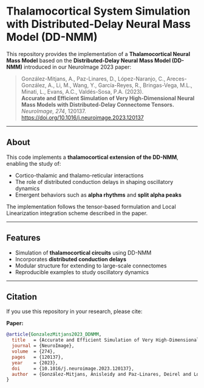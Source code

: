 # Thalamocortical System Simulation with Distributed-Delay Neural Mass Model (DD-NMM)

This repository provides the implementation of a **Thalamocortical Neural Mass Model** based on the **Distributed-Delay Neural Mass Model (DD-NMM)** introduced in our NeuroImage 2023 paper:

> González-Mitjans, A., Paz-Linares, D., López-Naranjo, C., Areces-González, A., Li, M., Wang, Y., García-Reyes, R., Bringas-Vega, M.L., Minati, L., Evans, A.C., Valdés-Sosa, P.A. (2023).  
> **Accurate and Efficient Simulation of Very High-Dimensional Neural Mass Models with Distributed-Delay Connectome Tensors.** *NeuroImage, 274*, 120137.  
> https://doi.org/10.1016/j.neuroimage.2023.120137

---

## About

This code implements a **thalamocortical extension of the DD-NMM**, enabling the study of:
- Cortico-thalamic and thalamo-reticular interactions  
- The role of distributed conduction delays in shaping oscillatory dynamics  
- Emergent behaviors such as **alpha rhythms** and **split alpha peaks**  

The implementation follows the tensor-based formulation and Local Linearization integration scheme described in the paper.

---

## Features
- Simulation of **thalamocortical circuits** using DD-NMM  
- Incorporates **distributed conduction delays**  
- Modular structure for extending to large-scale connectomes  
- Reproducible examples to study oscillatory dynamics  

---

## Citation

If you use this repository in your research, please cite:

**Paper:**
```bibtex
@article{GonzalezMitjans2023_DDNMM,
  title   = {Accurate and Efficient Simulation of Very High-Dimensional Neural Mass Models with Distributed-Delay Connectome Tensors},
  journal = {NeuroImage},
  volume  = {274},
  pages   = {120137},
  year    = {2023},
  doi     = {10.1016/j.neuroimage.2023.120137},
  author  = {González-Mitjans, Anisleidy and Paz-Linares, Deirel and López-Naranjo, Carlos and Areces-Gonzalez, Ariosky and Li, Min and Wang, Ying and García-Reyes, Ronaldo and Bringas-Vega, Maria L. and Minati, Ludovico and Evans, Alan C. and Valdés-Sosa, Pedro A.}
}
